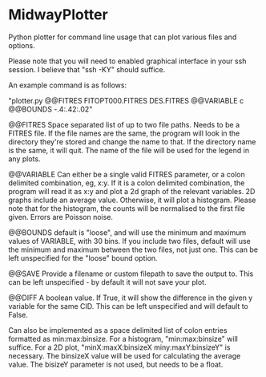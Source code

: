 # MidwayPlotter
Python plotter for command line usage that can plot various files and options.

Please note that you will need to enabled graphical interface in your ssh session. I believe that "ssh -KY" should suffice.

An example command is as follows: 

"plotter.py @@FITRES FITOPT000.FITRES DES.FITRES @@VARIABLE c @@BOUNDS -.4:.42:.02"

@@FITRES Space separated list of up to two file paths. Needs to be a FITRES file. If the file names are the same, the program will look in the directory they're stored and change the name to that. If the directory name is the same, it will quit. The name of the file will be used for the legend in any plots.

@@VARIABLE Can either be a single valid FITRES parameter, or a colon delimited combination, eg, x:y. If it is a colon delimited combination, the program will read it as x:y and plot a 2d graph of the relevant variables. 2D graphs include an average value. Otherwise, it will plot a histogram. Please note that for the histogram, the counts will be normalised to the first file given. Errors are Poisson noise.

@@BOUNDS default is "loose", and will use the minimum and maximum values of VARIABLE, with 30 bins. If you include two files, default will use the minimum and maximum between the two files, not just one. This can be left unspecified for the "loose" bound option.

@@SAVE Provide a filename or custom filepath to save the output to. This can be left unspecified - by default it will not save your plot.

@@DIFF A boolean value. If True, it will show the difference in the given y variable for the same CID. This can be left unspecified and will default to False.

Can also be implemented as a space delimited list of colon entries formatted as min:max:binsize. 
For a histogram, "min:max:binsize" will suffice. 
For a 2D plot, "minX:maxX:binsizeX miny:maxY:binsizeY" is necessary. The binsizeX value will be used for calculating the average value. The bisizeY parameter is not used, but needs to be a float. 
